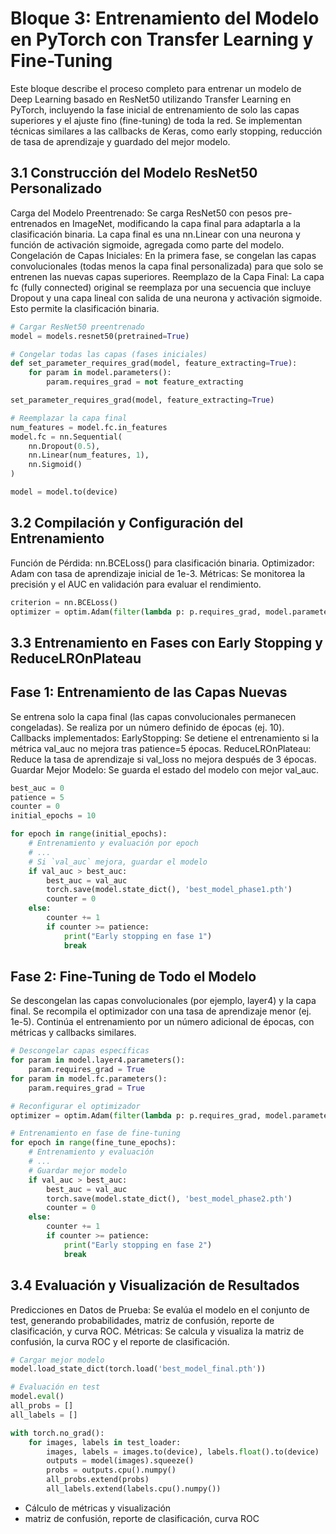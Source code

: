 # Bloque 3: Entrenamiento del Modelo en PyTorch con Transfer Learning y Fine-Tuning

Este bloque describe el proceso completo para entrenar un modelo de Deep Learning basado en ResNet50 utilizando Transfer Learning en PyTorch, incluyendo la fase inicial de entrenamiento de solo las capas superiores y el ajuste fino (fine-tuning) de toda la red. Se implementan técnicas similares a las callbacks de Keras, como early stopping, reducción de tasa de aprendizaje y guardado del mejor modelo.

## 3.1 Construcción del Modelo ResNet50 Personalizado
Carga del Modelo Preentrenado: Se carga ResNet50 con pesos pre-entrenados en ImageNet, modificando la capa final para adaptarla a la clasificación binaria. La capa final es una nn.Linear con una neurona y función de activación sigmoide, agregada como parte del modelo.
Congelación de Capas Iniciales: En la primera fase, se congelan las capas convolucionales (todas menos la capa final personalizada) para que solo se entrenen las nuevas capas superiores.
Reemplazo de la Capa Final: La capa fc (fully connected) original se reemplaza por una secuencia que incluye Dropout y una capa lineal con salida de una neurona y activación sigmoide. Esto permite la clasificación binaria.

```python
# Cargar ResNet50 preentrenado
model = models.resnet50(pretrained=True)

# Congelar todas las capas (fases iniciales)
def set_parameter_requires_grad(model, feature_extracting=True):
    for param in model.parameters():
        param.requires_grad = not feature_extracting

set_parameter_requires_grad(model, feature_extracting=True)

# Reemplazar la capa final
num_features = model.fc.in_features
model.fc = nn.Sequential(
    nn.Dropout(0.5),
    nn.Linear(num_features, 1),
    nn.Sigmoid()
)

model = model.to(device)
```

## 3.2 Compilación y Configuración del Entrenamiento

Función de Pérdida: nn.BCELoss() para clasificación binaria.
Optimizador: Adam con tasa de aprendizaje inicial de 1e-3.
Métricas: Se monitorea la precisión y el AUC en validación para evaluar el rendimiento.

```python
criterion = nn.BCELoss()
optimizer = optim.Adam(filter(lambda p: p.requires_grad, model.parameters()), lr=1e-3)
```

## 3.3 Entrenamiento en Fases con Early Stopping y ReduceLROnPlateau

## Fase 1: Entrenamiento de las Capas Nuevas

Se entrena solo la capa final (las capas convolucionales permanecen congeladas).
Se realiza por un número definido de épocas (ej. 10).
Callbacks implementados:
EarlyStopping: Se detiene el entrenamiento si la métrica val_auc no mejora tras patience=5 épocas.
ReduceLROnPlateau: Reduce la tasa de aprendizaje si val_loss no mejora después de 3 épocas.
Guardar Mejor Modelo: Se guarda el estado del modelo con mejor val_auc.

```python
best_auc = 0
patience = 5
counter = 0
initial_epochs = 10

for epoch in range(initial_epochs):
    # Entrenamiento y evaluación por epoch
    # ...
    # Si `val_auc` mejora, guardar el modelo
    if val_auc > best_auc:
        best_auc = val_auc
        torch.save(model.state_dict(), 'best_model_phase1.pth')
        counter = 0
    else:
        counter += 1
        if counter >= patience:
            print("Early stopping en fase 1")
            break
```

## Fase 2: Fine-Tuning de Todo el Modelo

Se descongelan las capas convolucionales (por ejemplo, layer4) y la capa final.
Se recompila el optimizador con una tasa de aprendizaje menor (ej. 1e-5).
Continúa el entrenamiento por un número adicional de épocas, con métricas y callbacks similares.

```python
# Descongelar capas específicas
for param in model.layer4.parameters():
    param.requires_grad = True
for param in model.fc.parameters():
    param.requires_grad = True

# Reconfigurar el optimizador
optimizer = optim.Adam(filter(lambda p: p.requires_grad, model.parameters()), lr=1e-5)

# Entrenamiento en fase de fine-tuning
for epoch in range(fine_tune_epochs):
    # Entrenamiento y evaluación
    # ...
    # Guardar mejor modelo
    if val_auc > best_auc:
        best_auc = val_auc
        torch.save(model.state_dict(), 'best_model_phase2.pth')
        counter = 0
    else:
        counter += 1
        if counter >= patience:
            print("Early stopping en fase 2")
            break
```

## 3.4 Evaluación y Visualización de Resultados
Predicciones en Datos de Prueba: Se evalúa el modelo en el conjunto de test, generando probabilidades, matriz de confusión, reporte de clasificación, y curva ROC.
Métricas: Se calcula y visualiza la matriz de confusión, la curva ROC y el reporte de clasificación.

```python
# Cargar mejor modelo
model.load_state_dict(torch.load('best_model_final.pth'))

# Evaluación en test
model.eval()
all_probs = []
all_labels = []

with torch.no_grad():
    for images, labels in test_loader:
        images, labels = images.to(device), labels.float().to(device)
        outputs = model(images).squeeze()
        probs = outputs.cpu().numpy()
        all_probs.extend(probs)
        all_labels.extend(labels.cpu().numpy())
```

- Cálculo de métricas y visualización
- matriz de confusión, reporte de clasificación, curva ROC
